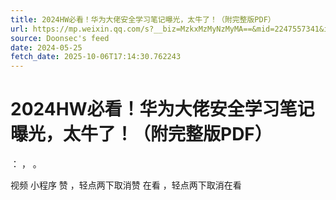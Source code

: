 ```yaml
---
title: 2024HW必看！华为大佬安全学习笔记曝光，太牛了！（附完整版PDF）
url: https://mp.weixin.qq.com/s?__biz=MzkxMzMyNzMyMA==&mid=2247557341&idx=1&sn=6bd1ea4b7af2d99d535a651357b399e1
source: Doonsec's feed
date: 2024-05-25
fetch_date: 2025-10-06T17:14:30.762243
---
```


# 2024HW必看！华为大佬安全学习笔记曝光，太牛了！（附完整版PDF）

：
，
。

视频
小程序
赞
，轻点两下取消赞
在看
，轻点两下取消在看